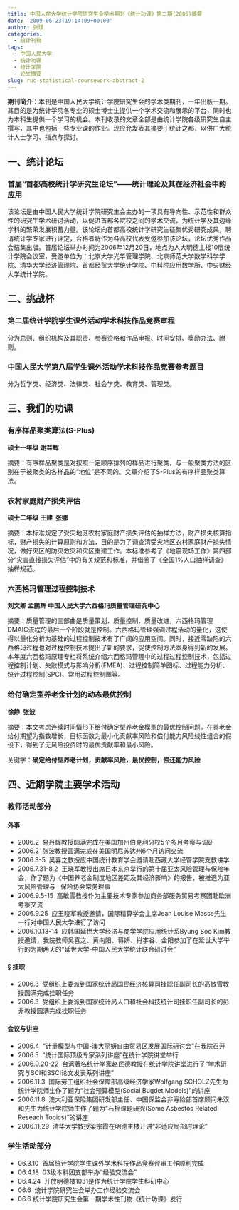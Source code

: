 ```yaml
---
title: 中国人民大学统计学院研究生会学术期刊《统计功课》第二期(2006)摘要
date: '2009-06-23T19:14:09+00:00'
author: 张璞
categories:
  - 统计刊物
tags:
  - 中国人民大学
  - 统计功课
  - 统计学院
  - 论文摘要
slug: ruc-statistical-coursework-abstract-2
---
```


**期刊简介**：本刊是中国人民大学统计学院研究生会的学术类期刊，一年出版一期。其目的是为统计学院各专业的硕士博士生提供一个学术交流和展示的平台，同时也为本科生提供一个学习的机会。本刊收录的文章全部是由统计学院各级研究生自主撰写，其中也包括一些专业课的作业。现应允发表其摘要于统计之都，以供广大统计人士学习、指点与探讨。

## 一、统计论坛

### 首届“首都高校统计学研究生论坛”——统计理论及其在经济社会中的应用

该论坛是由中国人民大学统计学院研究生会主办的一项具有导向性、示范性和群众性的研究生学术研讨活动，以促进首都各院校之间的学术交流，为统计学及其边缘学科的繁荣发展积蓄力量。该论坛向首都高校统计学研究生征集优秀研究成果，聘请统计学专家进行评定，合格者将作为各高校代表受邀参加该论坛，论坛优秀作品会结集出版。首届论坛举办时间为2006年12月20日，地点为人大明德主楼10层统计学院会议室，受邀单位为：北京大学光华管理学院、北京师范大学数学科学学院、清华大学经济管理院、首都经贸大学统计学院、中科院应用数学所、中央财经大学统计学院。

## 二、挑战杯

### 第二届统计学院学生课外活动学术科技作品竞赛章程

分为总则、组织机构及其职责、参赛资格和作品申报、时间安排、奖励办法、附则。

### 中国人民大学第八届学生课外活动学术科技作品竞赛参考题目

分为哲学类、经济类、法律类、社会学类、教育类、管理类。

## 三、我们的功课

### 有序样品聚类算法(S-Plus)

**硕士一年级 谢益辉**

摘要：有序样品聚类是对按照一定顺序排列的样品进行聚类，与一般聚类方法的区别在于被聚类的各样品的“地位”是不同的。文章介绍了S-Plus的有序样品聚类算法。

### 农村家庭财产损失评估

**硕士二年级 王建  张娜**

摘要：本标准规定了受灾地区农村家庭财产损失评估的抽样方法，财产损失核算指标，财产损失的计算原则和方法，目的是为了调查清受灾地区农村家庭财产损失情况，做好灾区的防灾救灾和灾区重建工作。本标准参考了《地震现场工作》第四部分“灾害直接损失评估”中的有关规范和标准，并借鉴了《全国1%人口抽样调查》抽样规范。

### 六西格玛管理过程控制技术

**刘文卿 孟鹏辉 中国人民大学六西格玛质量管理研究中心**

摘要：质量管理的三部曲是质量策划、质量控制、质量改进，六西格玛管理DMAIC流程的最后一个阶段就是控制。六西格玛管理强调过程活动的量化，这使得以量化分析为基础的过程控制技术有了广阔的应用空间。同时，接近零缺陷的六西格玛过程也对过程控制技术提出了新的要求，促使控制方法本身得到新的发展。本年度六西格玛原理专栏将系统介绍六西格玛管理中的过程过程控制技术，包括过程控制计划、失败模式与影响分析(FMEA)、过程控制简单图标、过程能力分析、统计过程控制(SPC)、常用过程控制图等。

### 给付确定型养老金计划的动态最优控制

**徐静  张波**

摘要：本文考虑连续时间情形下给付确定型养老金模型的最优控制问题。在养老金给付期望为指数增长，目标函数为最小化贡献率风险和偿付能力风险线性组合的假设下，得到了无风险投资时的最优贡献率和最小风险。

关键字：**确定给付型养老计划，贡献率风险，最优控制，偿还能力风险**

## 四、近期学院主要学术活动

### 教师活动部分

#### 外事

* 2006.2  易丹辉教授圆满完成在美国加州伯克利分校5个多月考察与调研
* 2006.2  张波教授圆满完成在美国明尼苏达州6个月访问交流
* 2006.3-5  吴喜之教授应中国统计教育学会邀请赴西藏大学经管学院支教讲学
* 2006.7.31-8.2  王晓军教授出席日本东京举行的第十届亚太风险管理与保险年会，作了题为《中国养老金制度地区差距及其经济影响》的报告，被推选为亚太风险管理与   保险协会常务理事
* 2006.9.5-15  高敏雪教授作为主要技术专家参加商务部服务贸易考察团赴欧洲考察交流
* 2006.9.25  应王晓军教授邀请，国际精算学会主席Jean Louise Masse先生一行对中国人民大学进行了访问
* 2006.10.13-14  应韩国延世大学经济与商学学院应用统计系Byung Soo Kim教授邀请，我院教师吴喜之、黄向阳、蒋妍、肖宇谷、金阳参加了在延世大学举行的为期两天的“延世大学-中国人民大学统计联合研讨会”

#### § 挂职

* 2006.3  受组织上委派到国家统计局国民经济核算司挂职任副司长的高敏雪教授圆满完成挂职任务
* 2006.3  受组织上委派到国家统计局人口和社会科技统计司挂职任副司长的彭非教授圆满完成挂职任务

#### 会议与讲座

* 2006.4  “计量模型与中国-澳大丽妍自由贸易区发展国际研讨会”在我院召开
* 2006.5  “统计国际顶级专家系列讲座”在统计学院讲堂举行
* 2006.9.20-22  台湾著名统计学家赵民德教授在统计学院讲堂进行了“学术研究与SCI和SSCI论文发表系列讲座”
* 2006.11.3  国际劳工组织社会保障部高级经济学家Wolfgang SCHOLZ先生为统计学院师生作了题为“社会预算模型(Social Bugdet Models)”的讲座
* 2006.11.8  澳大利亚保险集团研发部主任、中国保监会非寿险部首席顾问朱双和先生为统计学院师生作了题为“石棉课题研究(Some Asbestos Related Reseach Topics)”的讲座
* 2006.11.29  清华大学教授梁宗霞在明德主楼开讲“非适应局部时理论”

### 学生活动部分

* 06.3.10  首届统计学院学生课外学术科技作品竞赛评审工作顺利完成
* 06.4.18  03级本科团支部举办“经验交流会”
* 06.4.24  开放明德楼1031是作为统计学院学生科研中心
* 06.6  统计学院研究生会举办工作经验交流会
* 06.6 统计学院研究生会第一期学术性刊物《统计功课》发行

